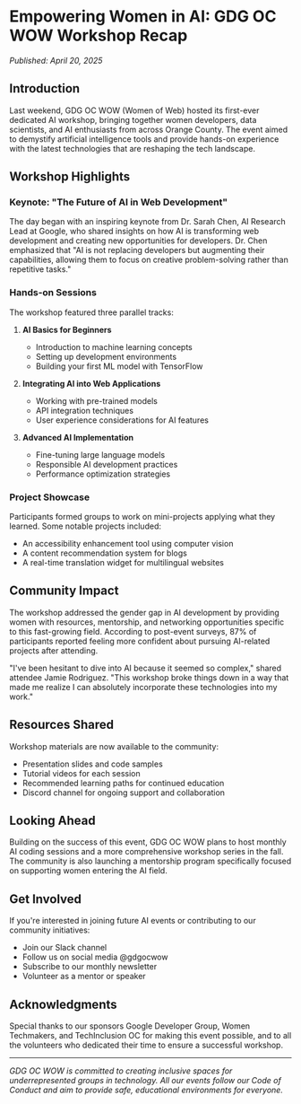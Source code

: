 # Empowering Women in AI: GDG OC WOW Workshop Recap

*Published: April 20, 2025*

## Introduction

Last weekend, GDG OC WOW (Women of Web) hosted its first-ever dedicated AI workshop, bringing together women developers, data scientists, and AI enthusiasts from across Orange County. The event aimed to demystify artificial intelligence tools and provide hands-on experience with the latest technologies that are reshaping the tech landscape.

## Workshop Highlights

### Keynote: "The Future of AI in Web Development"

The day began with an inspiring keynote from Dr. Sarah Chen, AI Research Lead at Google, who shared insights on how AI is transforming web development and creating new opportunities for developers. Dr. Chen emphasized that "AI is not replacing developers but augmenting their capabilities, allowing them to focus on creative problem-solving rather than repetitive tasks."

### Hands-on Sessions

The workshop featured three parallel tracks:

1. **AI Basics for Beginners**
   - Introduction to machine learning concepts
   - Setting up development environments
   - Building your first ML model with TensorFlow

2. **Integrating AI into Web Applications**
   - Working with pre-trained models
   - API integration techniques
   - User experience considerations for AI features

3. **Advanced AI Implementation**
   - Fine-tuning large language models
   - Responsible AI development practices
   - Performance optimization strategies

### Project Showcase

Participants formed groups to work on mini-projects applying what they learned. Some notable projects included:

- An accessibility enhancement tool using computer vision
- A content recommendation system for blogs
- A real-time translation widget for multilingual websites

## Community Impact

The workshop addressed the gender gap in AI development by providing women with resources, mentorship, and networking opportunities specific to this fast-growing field. According to post-event surveys, 87% of participants reported feeling more confident about pursuing AI-related projects after attending.

"I've been hesitant to dive into AI because it seemed so complex," shared attendee Jamie Rodriguez. "This workshop broke things down in a way that made me realize I can absolutely incorporate these technologies into my work."

## Resources Shared

Workshop materials are now available to the community:

- Presentation slides and code samples
- Tutorial videos for each session
- Recommended learning paths for continued education
- Discord channel for ongoing support and collaboration

## Looking Ahead

Building on the success of this event, GDG OC WOW plans to host monthly AI coding sessions and a more comprehensive workshop series in the fall. The community is also launching a mentorship program specifically focused on supporting women entering the AI field.

## Get Involved

If you're interested in joining future AI events or contributing to our community initiatives:

- Join our Slack channel
- Follow us on social media @gdgocwow
- Subscribe to our monthly newsletter
- Volunteer as a mentor or speaker

## Acknowledgments

Special thanks to our sponsors Google Developer Group, Women Techmakers, and TechInclusion OC for making this event possible, and to all the volunteers who dedicated their time to ensure a successful workshop.

---

*GDG OC WOW is committed to creating inclusive spaces for underrepresented groups in technology. All our events follow our Code of Conduct and aim to provide safe, educational environments for everyone.*